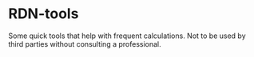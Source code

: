 # RDN-tools
Some quick tools that help with frequent calculations. Not to be used by third parties without consulting a professional.

